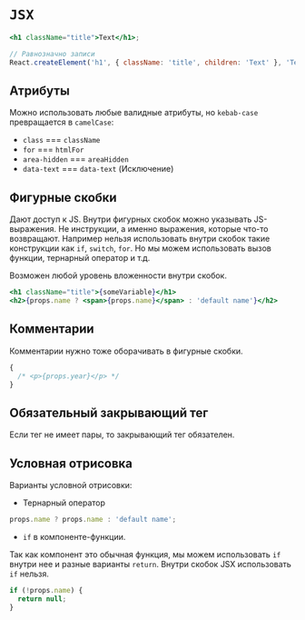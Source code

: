 # `JSX`

```jsx
<h1 className="title">Text</h1>;

// Равнозначно записи
React.createElement('h1', { className: 'title', children: 'Text' }, 'Text');
```

## Атрибуты

Можно использовать любые валидные атрибуты, но `kebab-case` превращается в `camelCase`:

- `class` === `className`
- `for` === `htmlFor`
- `area-hidden` === `areaHidden`
- `data-text` === `data-text` (Исключение)

## Фигурные скобки

Дают доступ к JS. Внутри фигурных скобок можно указывать JS-выражения. Не инструкции, а именно выражения, которые что-то возвращают. Например нельзя использовать внутри скобок такие конструкции как `if`, `switch`, `for`. Но мы можем использовать вызов функции, тернарный оператор и т.д.

Возможен любой уровень вложенности внутри скобок.

```jsx
<h1 className="title">{someVariable}</h1>
<h2>{props.name ? <span>{props.name}</span> : 'default name'}</h2>
```

## Комментарии

Комментарии нужно тоже оборачивать в фигурные скобки.

```jsx
{
  /* <p>{props.year}</p> */
}
```

## Обязательный закрывающий тег

Если тег не имеет пары, то закрывающий тег обязателен.

## Условная отрисовка

Варианты условной отрисовки:

- Тернарный оператор

```jsx
props.name ? props.name : 'default name';
```

- `if` в компоненте-функции.

Так как компонент это обычная функция, мы можем использовать `if` внутри нее и разные варианты `return`. Внутри скобок JSX использовать `if` нельзя.

```jsx
if (!props.name) {
  return null;
}
```
